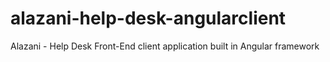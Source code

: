 # alazani-help-desk-angularclient
Alazani - Help Desk Front-End client application built in Angular framework

